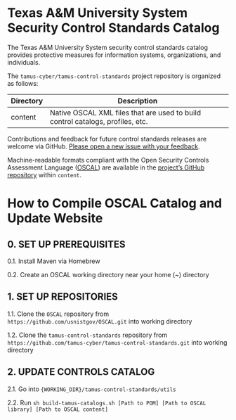 # Texas A&M University System Security Control Standards Catalog

The Texas A&M University System security control standards catalog provides protective measures for information systems, organizations, and individuals.

The `tamus-cyber/tamus-control-standards` project repository is organized as follows:

| Directory | Description |
|---|---|
| content | Native OSCAL XML files that are used to build control catalogs, profiles, etc. |

Contributions and feedback for future control standards releases are welcome via GitHub. [Please open a new issue with your feedback](https://github.com/tamus-cyber/tamus-control-standards/issues).

Machine-readable formats compliant with the Open Security Controls Assessment Language ([OSCAL](https://pages.nist.gov/OSCAL/)) are available in the [project’s GitHub repository](https://github.com/tamus-cyber/tamus-control-standards) within `content`.

# How to Compile OSCAL Catalog and Update Website

## 0. SET UP PREREQUISITES

0.1. Install Maven via Homebrew

0.2. Create an OSCAL working directory near your home (~) directory

## 1. SET UP REPOSITORIES

1.1. Clone the `OSCAL` repository from `https://github.com/usnistgov/OSCAL.git` into working directory

1.2. Clone the `tamus-control-standards` repository from `https://github.com/tamus-cyber/tamus-control-standards.git` into working directory

## 2. UPDATE CONTROLS CATALOG

2.1. Go into `{WORKING_DIR}/tamus-control-standards/utils`

2.2. Run `sh build-tamus-catalogs.sh [Path to POM] [Path to OSCAL library] [Path to OSCAL content]`
